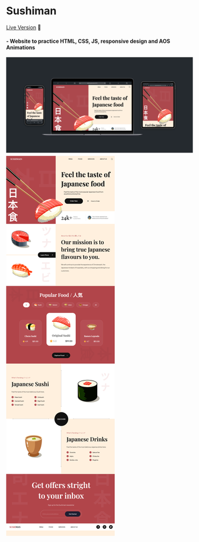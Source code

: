 # Sushiman
[Live Version](https://sushimain.netlify.app/) 👀
#### - Website to practice HTML, CSS, JS, responsive design and AOS Animations


![alt text](./public/screen-responsive.png)
![alt text](./public/screen-total.png)
